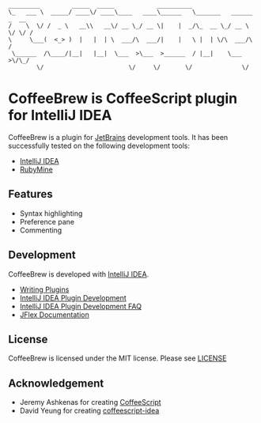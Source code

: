 
    _________         _____  _____            __________
    \_   ___ \  _____/ ____\/ ____\____   ____\______   \_______   ______  _  __
    /    \  \/ /  _ \   __\\   __\/ __ \_/ __ \|    |  _/\_  __ \_/ __ \ \/ \/ /
    \     \___(  <_> )  |   |  | \  ___/\  ___/|    |   \ |  | \/\  ___/\     /
     \______  /\____/|__|   |__|  \___  >\___  >______  / |__|    \___  >\/\_/
            \/                        \/     \/       \/              \/

# CoffeeBrew is CoffeeScript plugin for IntelliJ IDEA

CoffeeBrew is a plugin for [JetBrains](http://www.jetbrains.com) development tools. It has been successfully tested on
the following development tools:

* [IntelliJ IDEA](http://www.jetbrains.com/idea/)
* [RubyMine](http://www.jetbrains.com/ruby/)

## Features

* Syntax highlighting
* Preference pane
* Commenting

## Development

CoffeeBrew is developed with [IntelliJ IDEA](http://www.jetbrains.com/idea/).

* [Writing Plugins](http://www.jetbrains.org/display/IJOS/Writing+Plug-ins)
* [IntelliJ IDEA Plugin Development](http://confluence.jetbrains.net/display/IDEADEV/PluginDevelopment)
* [IntelliJ IDEA Plugin Development FAQ](http://confluence.jetbrains.net/display/IDEADEV/Plugin+Development+FAQ)
* [JFlex Documentation](http://jflex.de/docu.html)

## License

CoffeeBrew is licensed under the MIT license.
Please see [LICENSE](http://github.com/netzpirat/coffeebrew/raw/master/LICENSE)

## Acknowledgement

* Jeremy Ashkenas for creating [CoffeeScript](http://jashkenas.github.com/coffee-script/)
* David Yeung for creating [coffeescript-idea](https://github.com/yeungda/coffeescript-idea)
